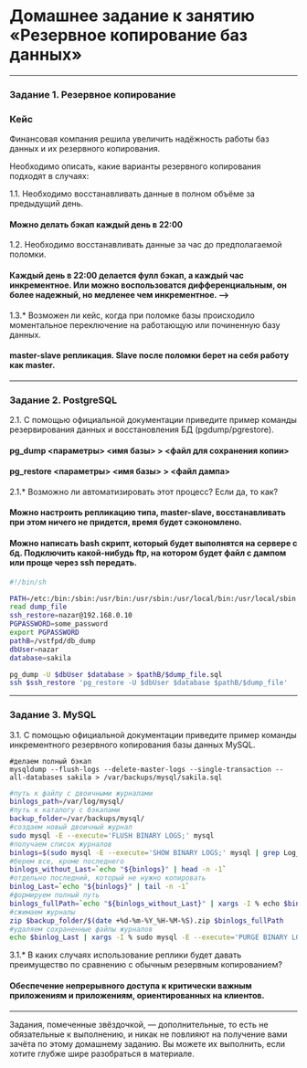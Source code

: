 # Домашнее задание к занятию «Резервное копирование баз данных»

---

### Задание 1. Резервное копирование

### Кейс
Финансовая компания решила увеличить надёжность работы баз данных и их резервного копирования. 

Необходимо описать, какие варианты резервного копирования подходят в случаях: 

1.1. Необходимо восстанавливать данные в полном объёме за предыдущий день.
#### Можно делать бэкап каждый день в 22:00

1.2. Необходимо восстанавливать данные за час до предполагаемой поломки.
#### Каждый день в 22:00 делается фулл бэкап, а каждый час инкрементное. Или можно воспользоватся дифференциальным, он более надежный, но медленее чем инкрементное. -->

1.3.* Возможен ли кейс, когда при поломке базы происходило моментальное переключение на работающую или починенную базу данных.
#### master-slave репликация. Slave после поломки берет на себя работу как master.

---

### Задание 2. PostgreSQL

2.1. С помощью официальной документации приведите пример команды резервирования данных и восстановления БД (pgdump/pgrestore).

#### pg_dump <параметры> <имя базы> > <файл для сохранения копии> 

#### pg_restore <параметры> <имя базы> > <файл дампа>

2.1.* Возможно ли автоматизировать этот процесс? Если да, то как?
 
#### Можно настроить репликацию типа, master-slave, восстанавливать при этом ничего не придется, время будет сэкономлено.

#### Можно написать bash скрипт, который будет выполнятся на сервере с бд. Подключить какой-нибудь ftp, на котором будет файл с дампом или проще через ssh передать. 
```bash
#!/bin/sh

PATH=/etc:/bin:/sbin:/usr/bin:/usr/sbin:/usr/local/bin:/usr/local/sbin
read dump_file
ssh_restore=nazar@192.168.0.10
PGPASSWORD=some_password
export PGPASSWORD
pathB=/vstfpd/db_dump
dbUser=nazar
database=sakila

pg_dump -U $dbUser $database > $pathB/$dump_file.sql
ssh $ssh_restore 'pg_restore -U $dbUser $database $pathB/$dump_file'
```

---

### Задание 3. MySQL

3.1. С помощью официальной документации приведите пример команды инкрементного резервного копирования базы данных MySQL. 
```
#делаем полный бэкап
mysqldump --flush-logs --delete-master-logs --single-transaction --all-databases sakila > /var/backups/mysql/sakila.sql
```
```bash
#путь к файлу с двоичными журналами
binlogs_path=/var/log/mysql/
#путь к каталогу с бэкапами
backup_folder=/var/backups/mysql/
#создаем новый двоичный журнал
sudo mysql -E --execute='FLUSH BINARY LOGS;' mysql
#получаем список журналов
binlogs=$(sudo mysql -E --execute='SHOW BINARY LOGS;' mysql | grep Log_name | sed -e 's/Log_name://g' -e 's/^[[:space:]]*//' -e 's/[[:space:]]*$//')
#берем все, кроме последнего
binlogs_without_Last=`echo "${binlogs}" | head -n -1`
#отдельно последний, который не нужно копировать
binlog_Last=`echo "${binlogs}" | tail -n -1`
#формируем полный путь 
binlogs_fullPath=`echo "${binlogs_without_Last}" | xargs -I % echo $binlogs_path%`
#сжимаем журналы
zip $backup_folder/$(date +%d-%m-%Y_%H-%M-%S).zip $binlogs_fullPath
#удаляем сохраненные файлы журналов
echo $binlog_Last | xargs -I % sudo mysql -E --execute='PURGE BINARY LOGS TO "%";' mysql
```
3.1.* В каких случаях использование реплики будет давать преимущество по сравнению с обычным резервным копированием?

#### Обеспечение непрерывного доступа к критически важным приложениям и приложениям, ориентированных на клиентов.

---

Задания, помеченные звёздочкой, — дополнительные, то есть не обязательные к выполнению, и никак не повлияют на получение вами зачёта по этому домашнему заданию. Вы можете их выполнить, если хотите глубже шире разобраться в материале.
